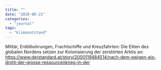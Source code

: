 ```yaml
---
title: ""
date: "2020-08-23"
categories: 
  - "journal"
tags: 
  - "klimanotstand"
---
```


Militär, Erdölbohrungen, Frachtschiffe und Kreuzfahrten: Die Eliten des globalen Nordens setzen zur Kolonisierung der zerstörten Arktis an: https://www.derstandard.at/story/2000119484514/nach-dem-ewigen-eis-droht-der-grosse-ressourcenkrieg-in-der
